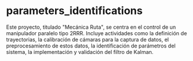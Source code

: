 # parameters_identifications
 Este proyecto, titulado "Mecánica Ruta", se centra en el control de un manipulador paralelo tipo 2RRR. Incluye actividades como la definición de trayectorias, la calibración de cámaras para la captura de datos, el preprocesamiento de estos datos, la identificación de parámetros del sistema, la implementación y validación del filtro de Kalman.
